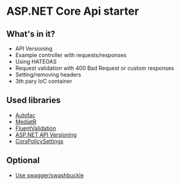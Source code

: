 # ASP.NET Core Api starter

## What's in it?

- API Versioning
- Example controller with requests/responses
- Using HATEOAS
- Request validation with 400 Bad Request or custom responses
- Setting/removing headers
- 3th pary IoC container

## Used libraries
- [Autofac](https://github.com/autofac/Autofac)
- [MediatR](https://github.com/jbogard/MediatR)
- [FluentValidation](https://github.com/JeremySkinner/FluentValidation)
- [ASP.NET API Versioning](https://github.com/Microsoft/aspnet-api-versioning)
- [CorsPolicySettings](https://github.com/arned/cors-policies-appsettings)

## Optional

- [Use swagger/swashbuckle](https://docs.microsoft.com/en-us/aspnet/core/tutorials/web-api-help-pages-using-swagger)